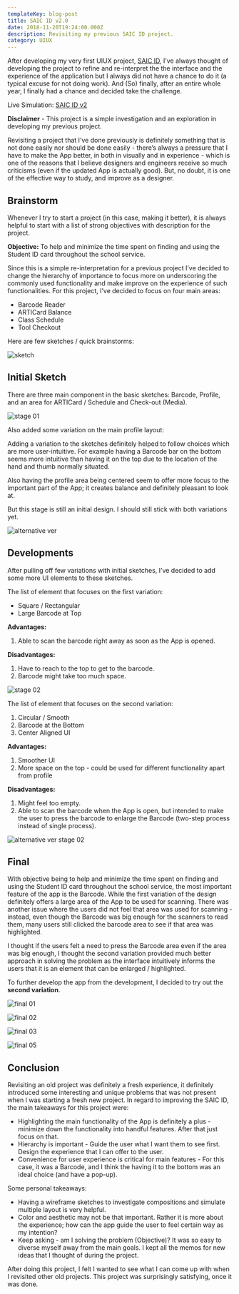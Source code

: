 ```yaml
---
templateKey: blog-post
title: SAIC ID v2.0
date: 2018-11-20T19:24:00.000Z
description: Revisiting my previous SAIC ID project.
category: UIUX
---
```

After developing my very first UIUX project, [SAIC ID](https://withoutwax.me/blog/2017/10/18/saic-student-card-app), I’ve always thought of developing the project to refine and re-interpret the the interface and the experience of the application but I always did not have a chance to do it (a typical excuse for not doing work). And (So) finally, after an entire whole year, I finally had a chance and decided take the challenge.

Live Simulation: [SAIC ID v2](https://projects.invisionapp.com/share/A9OHN32B3G6#/screens)

**Disclaimer** - This project is a simple investigation and an exploration in developing my previous project.

Revisiting a project that I’ve done previously is definitely something that is not done easily nor should be done easily - there’s always a pressure that I have to make the App better, in both in visually and in experience - which is one of the reasons that I believe designers and engineers receive so much criticisms (even if the updated App is actually good). But, no doubt, it is one of the effective way to study, and improve as a designer.

## Brainstorm

Whenever I try to start a project (in this case, making it better), it is always helpful to start with a list of strong objectives with description for the project.

**Objective:** To help and minimize the time spent on finding and using the Student ID card throughout the school service.

Since this is a simple re-interpretation for a previous project I’ve decided to change the hierarchy of importance to focus more on underscoring the commonly used functionality and make improve on the experience of such functionalities. For this project, I’ve decided to focus on four main areas:

* Barcode Reader
* ARTICard Balance
* Class Schedule
* Tool Checkout

Here are few sketches / quick brainstorms:

![sketch](/img/initial-brainstorm-_-sketches-01.png "sketch")

## Initial Sketch

There are three main component in the basic sketches: Barcode, Profile, and an area for ARTICard / Schedule and Check-out (Media).

![stage 01](/img/screen-shot-2019-02-25-at-1.28.22-pm.png "stage 01")

Also added some variation on the main profile layout:

Adding a variation to the sketches definitely helped to follow choices which are more user-intuitive. For example having a Barcode bar on the bottom seems more intuitive than having it on the top due to the location of the hand and thumb normally situated.

Also having the profile area being centered seem to offer more focus to the important part of the App; it creates balance and definitely pleasant to look at.

But this stage is still an initial design. I should still stick with both variations yet.

![alternative ver](/img/04.png "alternative ver")

## Developments

After pulling off few variations with initial sketches, I’ve decided to add some more UI elements to these sketches.

The list of element that focuses on the first variation:

* Square / Rectangular
* Large Barcode at Top

**Advantages:**

1. Able to scan the barcode right away as soon as the App is opened.

**Disadvantages:**

1. Have to reach to the top to get to the barcode.
2. Barcode might take too much space.

![stage 02](/img/screen-shot-2019-02-25-at-1.30.35-pm.png "stage 02")

The list of element that focuses on the second variation:

1. Circular / Smooth
2. Barcode at the Bottom
3. Center Aligned UI

**Advantages:**

1. Smoother UI
2. More space on the top - could be used for different functionality apart from profile

**Disadvantages:**

1. Might feel too empty.
2. Able to scan the barcode when the App is open, but intended to make the user to press the barcode to enlarge the Barcode (two-step process instead of single process).

![alternative ver stage 02](/img/04-1-.png "alternative ver stage 02")



## Final

With objective being to help and minimize the time spent on finding and using the Student ID card throughout the school service, the most important feature of the app is the Barcode. While the first variation of the design definitely offers a large area of the App to be used for scanning. There was another issue where the users did not feel that area was used for scanning - instead, even though the Barcode was big enough for the scanners to read them, many users still clicked the barcode area to see if that area was highlighted.

I thought if the users felt a need to press the Barcode area even if the area was big enough, I thought the second variation provided much better approach in solving the problem as the interface intuitively informs the users that it is an element that can be enlarged / highlighted.

To further develop the app from the development, I decided to try out the **second variation**.

![final 01](/img/screen-shot-2019-02-25-at-1.34.38-pm.png "final 01")

![final 02](/img/screen-shot-2019-02-25-at-1.36.01-pm.png "final 02")

![final 03](/img/screen-shot-2019-02-25-at-1.36.10-pm.png "final 03")

![final 05](/img/screen-shot-2019-02-25-at-1.36.16-pm.png "final 05")

## Conclusion

Revisiting an old project was definitely a fresh experience, it definitely introduced some interesting and unique problems that was not present when I was starting a fresh new project. In regard to improving the SAIC ID, the main takeaways for this project were:

* Highlighting the main functionality of the App is definitely a plus - minimize down the functionality into handful features. After that just focus on that.
* Hierarchy is important - Guide the user what I want them to see first. Design the experience that I can offer to the user.
* Convenience for user experience is critical for main features - For this case, it was a Barcode, and I think the having it to the bottom was an ideal choice (and have a pop-up).

Some personal takeaways:

* Having a wireframe sketches to investigate compositions and simulate multiple layout is very helpful. 
* Color and aesthetic may not be that important. Rather it is more about the experience; how can the app guide the user to feel certain way as my intention?
* Keep asking - am I solving the problem (Objective)? It was so easy to diverse myself away from the main goals. I kept all the memos for new ideas that I thought of during the project.

After doing this project, I felt I wanted to see what I can come up with when I revisited other old projects. This project was surprisingly satisfying, once it was done.

